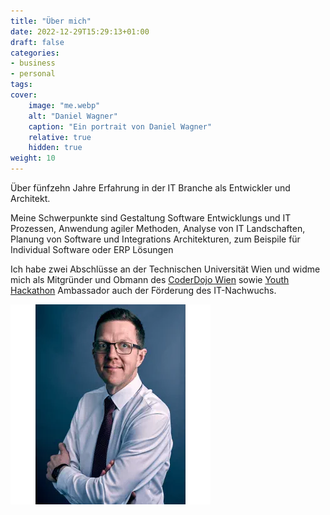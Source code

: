 ```yaml
---
title: "Über mich"
date: 2022-12-29T15:29:13+01:00
draft: false
categories:
- business
- personal
tags:
cover:
    image: "me.webp"
    alt: "Daniel Wagner"
    caption: "Ein portrait von Daniel Wagner"
    relative: true
    hidden: true
weight: 10
---
```


Über fünfzehn Jahre Erfahrung in der IT Branche als Entwickler und Architekt.

Meine Schwerpunkte sind Gestaltung Software Entwicklungs und IT Prozessen, Anwendung agiler Methoden, Analyse von IT Landschaften, Planung von Software und Integrations Architekturen, zum Beispile für Individual Software oder ERP Lösungen 

Ich habe zwei Abschlüsse an der Technischen Universität Wien und widme mich als Mitgründer und Obmann des [CoderDojo Wien](https://wien.coderdojo.net) sowie [Youth Hackathon](https://youthhackathon.com/) Ambassador auch der Förderung des IT-Nachwuchs.

![Portait von Daniel Wagner](me.webp#center "Portrait von Daniel Wagner")
